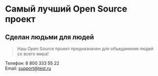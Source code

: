 # Самый лучший Open Source проект

## Сделан людьми для людей

> Наш Open Source проект предназначен для объединения людей со всего мира!

Телефон: 8 800 333 55 22  
Email: [support@test.ru](support@test.ru)
